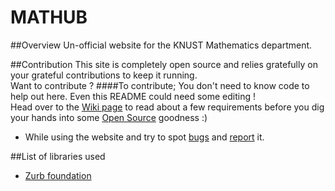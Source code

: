 MATHUB
==============================================================
##Overview
Un-official website for the KNUST Mathematics department.<br/>

##Contribution
This site is completely open source and relies gratefully on your grateful contributions to keep it running. <br/>
Want to contribute ?
####To contribute;
You don't need to know code to help out here. Even this README could need some editing !<br />
Head over to the [Wiki page](https://github.com/mathhub/mathub/wiki) to read about a few requirements before you dig your hands into some [Open Source](http://en.wikipedia.org/wiki/Open_source) goodness :)
- While using the website and try to spot [bugs](http://en.wikipedia.org/wiki/Software_bug) and [report](http://github.com/mathhub.mathub) it.

##List of libraries used
- [Zurb foundation](http://foundation.zurb.com)
